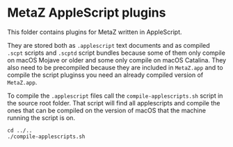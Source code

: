 # MetaZ AppleScript plugins

This folder contains plugins for MetaZ written in AppleScript.

They are stored both as `.applescript` text documents and as compiled `.scpt`
scripts and `.scptd` script bundles because some of them only compile on macOS
Mojave or older and some only compile on macOS Catalina. They also need to be
precompiled because they are included in `MetaZ.app` and to compile the
script pluginss you need an already compiled version of `MetaZ.app`.

To compile the `.applescript` files call the `compile-applescripts.sh` script in
the source root folder. That script will find all applescripts and compile the
ones that can be compiled on the version of macOS that the machine running the
script is on.

```
cd ../..
./compile-applescripts.sh
```
